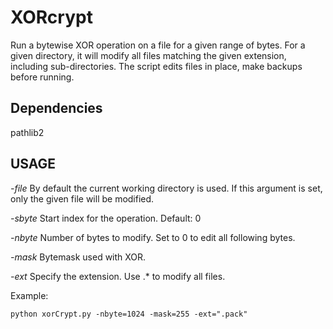 # XORcrypt

Run a bytewise XOR operation on a file for a given range of bytes.
For a given directory, it will modify all files matching the given extension, including sub-directories.
The script edits files in place, make backups before running.

## Dependencies

pathlib2

## USAGE

*-file* By default the current working directory is used. If this argument is set, only the given file will be modified.

*-sbyte* Start index for the operation. Default: 0

*-nbyte* Number of bytes to modify. Set to 0 to edit all following bytes.

*-mask* Bytemask used with XOR.

*-ext* Specify the extension. Use .* to modify all files.

Example:
```
python xorCrypt.py -nbyte=1024 -mask=255 -ext=".pack"
```

